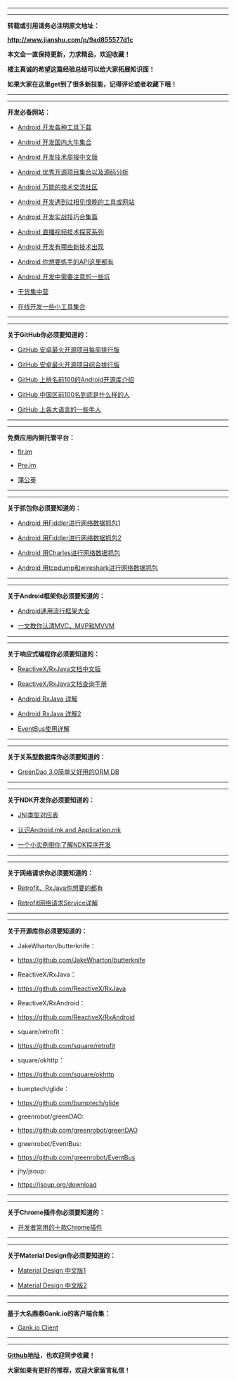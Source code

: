 ***
***
**转载或引用请务必注明原文地址：**

**http://www.jianshu.com/p/9ad855577d1c**

**本文会一直保持更新，力求精品，欢迎收藏！**

**楼主真诚的希望这篇经验总结可以给大家拓展知识面！**

**如果大家在这里get到了很多新技能，记得评论或者收藏下哦！**
***
***

**开发必备网站：**
* [Android  开发各种工具下载](http://www.androiddevtools.cn/)

* [Android  开发国内大牛集合](https://github.com/android-cn/android-dev-cn)  

* [Android 开发技术周报中文版](http://www.androidweekly.cn/)

* [Android 优秀开源项目集合以及源码分析](http://p.codekk.com/)

* [Android 万能的技术交流社区](http://stackoverflow.com/)

* [Android 开发遇到过相见恨晚的工具或网站](https://www.zhihu.com/question/27140400)

* [Android 开发实战技巧合集篇](http://blog.csdn.net/column/details/android-tip.html?&page=1)

* [Android 直播视频技术探究系列](http://blog.csdn.net/jiangwei0910410003/article/details/51871358)

* [Android 开发有哪些新技术出现](https://www.zhihu.com/question/32037895)

* [Android 你想要练手的API这里都有](https://www.zhihu.com/question/39479153)

* [Android 开发中需要注意的一些坑](https://www.zhihu.com/question/27818921)

* [干货集中营](http://gank.io/)

* [在线开发一些小工具集合](http://www.bejson.com/)
***
***

**关于GitHub你必须要知道的：**
* [GitHub 安卓最火开源项目每周排行版](https://github.com/trending/java?since=weekly)

* [GitHub 安卓最火开源项目综合排行版](https://github.com/search?utf8=%E2%9C%93&q=language%3AJava&type=Repositories&ref=advsearch&l=Java&l=)

* [GitHub 上排名前100的Android开源库介绍](http://www.jianshu.com/p/b4cb6f6f7acb)

* [GitHub 中国区前100名到底是什么样的人](http://www.jianshu.com/p/d29cba7934c9)

* [GitHub 上各大语言的一些牛人](http://githuber.cn/rank)

***
***
**免费应用内侧托管平台：**
 * [fir.im](http://fir.im)

 * [Pre.im](http://pre.im)

 * [蒲公英](https://www.pgyer.com)
***
***

**关于抓包你必须要知道的：**
* [Android 用Fiddler进行网络数据抓包1](http://www.trinea.cn/android/android-network-sniffer/)

* [Android 用Fiddler进行网络数据抓包2](http://www.cnblogs.com/forcertain/archive/2012/11/29/2795139.html)

* [Android 用Charles进行网络数据抓包](http://www.jianshu.com/p/68684780c1b0)

* [Android 用tcpdump和wireshark进行网络数据抓包](http://www.trinea.cn/android/tcpdump_wireshark/)
***
***

**关于Android框架你必须要知道的：**
* [Android通用流行框架大全](http://www.jianshu.com/p/cdf16cce4ed7)

* [一文教你认清MVC，MVP和MVVM](http://zjutkz.net/2016/04/13/%E9%80%89%E6%8B%A9%E6%81%90%E6%83%A7%E7%97%87%E7%9A%84%E7%A6%8F%E9%9F%B3%EF%BC%81%E6%95%99%E4%BD%A0%E8%AE%A4%E6%B8%85MVC%EF%BC%8CMVP%E5%92%8CMVVM/)

***
***
**关于响应式编程你必须要知道的：**
* [ReactiveX/RxJava文档中文版](https://mcxiaoke.gitbooks.io/rxdocs/content/)

* [ReactiveX/RxJava文档查询手册](http://reactivex.io/RxJava/javadoc/)

* [Android RxJava 详解](http://www.jianshu.com/p/3ebbd6343192)

* [Android RxJava 详解2](http://www.jianshu.com/p/5e93c9101dc5)

* [EventBus使用详解](http://www.jianshu.com/p/a040955194fc)
***
***

**关于关系型数据库你必须要知道的：**
* [GreenDao 3.0简单又好用的ORM DB](http://www.jianshu.com/p/853401a7d02b)

***
***

**关于NDK开发你必须要知道的：**
* [JNI类型对应表](http://www.jianshu.com/p/911ff98b678d)

* [认识Android.mk and Application.mk](http://www.jianshu.com/p/f23df3aa342c)

* [一个小实例带你了解NDK程序开发](http://www.jianshu.com/p/95f2f4f68568)
***
***

**关于网络请求你必须要知道的：**
* [Retrofit、RxJava你想要的都有](http://www.jianshu.com/p/1fb294ec7e3b)

* [Retrofit网络请求Service详解](http://www.jianshu.com/p/7687365aa946)
***
***

**关于开源库你必须要知道的：**
* JakeWharton/butterknife：
* https://github.com/JakeWharton/butterknife

* ReactiveX/RxJava：
* https://github.com/ReactiveX/RxJava

* ReactiveX/RxAndroid：
* https://github.com/ReactiveX/RxAndroid

* square/retrofit：
* https://github.com/square/retrofit

* square/okhttp：
* https://github.com/square/okhttp

* bumptech/glide：
* https://github.com/bumptech/glide

* greenrobot/greenDAO:
* https://github.com/greenrobot/greenDAO

* greenrobot/EventBus:
* https://github.com/greenrobot/EventBus

* jhy/jsoup:
* https://jsoup.org/download

***
***

**关于Chrome插件你必须要知道的：**
* [开发者常用的十款Chrome插件](http://mp.weixin.qq.com/s?__biz=MzA4MjU5NTY0NA==&mid=2653418938&idx=1&sn=2fa6de36c3e07a8b9e767d9e7984b740&scene=1&srcid=0904twvRdTLHXKkjFlEPRnoQ#rd)

***
***

**关于Material Design你必须要知道的：**
* [Material Design 中文版1](http://www.apkbus.com/design/material-design.html)

* [Material Design 中文版2](http://wiki.jikexueyuan.com/project/material-design/)
***
***

**基于大名鼎鼎Gank.io的客户端合集：**
* [Gank.io Client](https://github.com/ruijun/awesome-gank.io)

***
***

**[Github地址](https://github.com/wkxwkx101/Android_Resources)，也欢迎同步收藏！**

**大家如果有更好的推荐，欢迎大家留言私信！**

